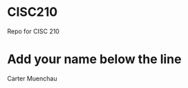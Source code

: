 # CISC210
Repo for CISC 210

Add your name below the line
============================

Carter Muenchau
